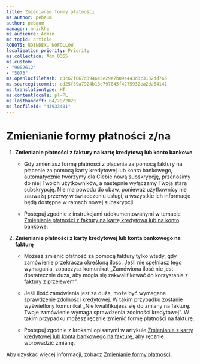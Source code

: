 ```yaml
---
title: Zmienianie formy płatności
ms.author: pebaum
author: pebaum
manager: mnirkhe
ms.audience: Admin
ms.topic: article
ROBOTS: NOINDEX, NOFOLLOW
localization_priority: Priority
ms.collection: Adm_O365
ms.custom:
- "9002612"
- "5073"
ms.openlocfilehash: c3c67f067d3946e3e29e7b09e443d3c3132dd765
ms.sourcegitcommit: cd25f39a7924b13e797845f4275932ea2da64141
ms.translationtype: HT
ms.contentlocale: pl-PL
ms.lasthandoff: 04/29/2020
ms.locfileid: "43933401"
---
```

# <a name="change-payment-method-fromto"></a>Zmienianie formy płatności z/na

1. **Zmienianie płatności z faktury na kartę kredytową lub konto bankowe**

    - Gdy zmieniasz formę płatności z płacenia za pomocą faktury na płacenie za pomocą karty kredytowej lub konta bankowego, automatycznie tworzymy dla Ciebie nową subskrypcję, przenosimy do niej Twoich użytkowników, a następnie wyłączamy Twoją starą subskrypcję. Nie ma powodu do obaw, ponieważ użytkownicy nie zauważą przerwy w świadczeniu usługi, a wszystkie ich informacje będą dostępne w ramach nowej subskrypcji. 

    - Postępuj zgodnie z instrukcjami udokumentowanymi w temacie [Zmienianie płatności z faktury na kartę kredytową lub na konto bankowe](https://docs.microsoft.com/microsoft-365/commerce/billing-and-payments/change-payment-method?view=o365-worldwide#change-from-invoice-to-credit-card-or-bank-account).

2. **Zmienianie płatności z karty kredytowej lub konta bankowego na fakturę**

    - Możesz zmienić płatność za pomocą faktury tylko wtedy, gdy zamówienie przekracza określoną ilość. Jeśli nie spełniasz tego wymagania, zobaczysz komunikat „Zamówiona ilość nie jest dostatecznie duża, aby mogła się zakwalifikować do korzystania z faktury z przelewem”.

    - Jeśli ilość zamówienia jest za duża, może być wymagane sprawdzenie zdolności kredytowej. W takim przypadku zostanie wyświetlony komunikat „Nie kwalifikujesz się do zmiany na fakturę. Twoje zamówienie wymaga sprawdzenia zdolności kredytowej”. W takim przypadku możesz ręcznie zmienić formę płatności na fakturę.

    - Postępuj zgodnie z krokami opisanymi w artykule [Zmienianie z karty kredytowej lub konta bankowego na fakturę](https://docs.microsoft.com/microsoft-365/commerce/billing-and-payments/change-payment-method?view=o365-worldwide#change-from-credit-card-or-bank-account-to-invoice), aby ręcznie wprowadzić zmianę.

Aby uzyskać więcej informacji, zobacz [Zmienianie formy płatności](https://docs.microsoft.com/microsoft-365/commerce/billing-and-payments/change-payment-method).

